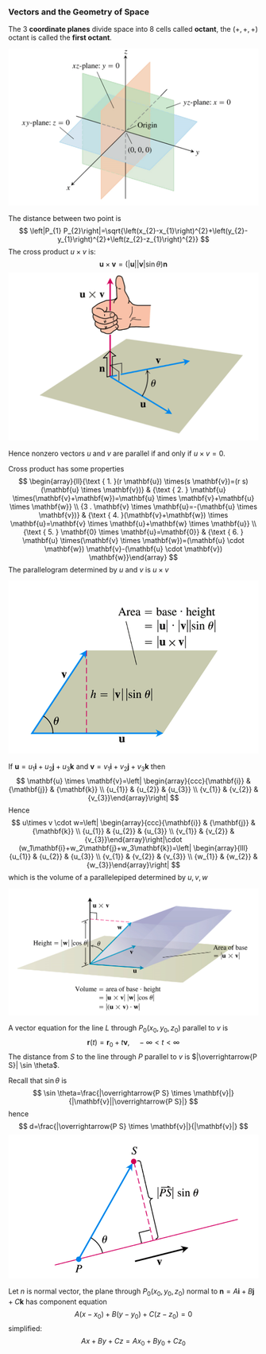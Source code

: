 ### Vectors and the Geometry of Space

The 3 **coordinate planes** divide space into 8 cells called **octant**, the $(+,+,+)$ octant is called the **first octant**.

![1555228627252](assets/1555228627252.png)

The distance between two point is 
$$
\left|P_{1} P_{2}\right|=\sqrt{\left(x_{2}-x_{1}\right)^{2}+\left(y_{2}-y_{1}\right)^{2}+\left(z_{2}-z_{1}\right)^{2}}
$$
The cross product $u\times v$ is:
$$
\mathbf{u} \times \mathbf{v}=(|\mathbf{u}||\mathbf{v}| \sin \theta) \mathbf{n}
$$
![1555228987738](assets/1555228987738.png)

Hence nonzero vectors $u$ and $v$ are parallel if and only if $u \times v=0$.



Cross product has some properties
$$
\begin{array}{ll}{\text { 1. }(r \mathbf{u}) \times(s \mathbf{v})=(r s)(\mathbf{u} \times \mathbf{v})} & {\text { 2. } \mathbf{u} \times(\mathbf{v}+\mathbf{w})=\mathbf{u} \times \mathbf{v}+\mathbf{u} \times \mathbf{w}} \\ {3 . \mathbf{v} \times \mathbf{u}=-(\mathbf{u} \times \mathbf{v})} & {\text { 4. }(\mathbf{v}+\mathbf{w}) \times \mathbf{u}=\mathbf{v} \times \mathbf{u}+\mathbf{w} \times \mathbf{u}} \\ {\text { 5. } \mathbf{0} \times \mathbf{u}=\mathbf{0}} & {\text { 6. } \mathbf{u} \times(\mathbf{v} \times \mathbf{w})=(\mathbf{u} \cdot \mathbf{w}) \mathbf{v}-(\mathbf{u} \cdot \mathbf{v}) \mathbf{w}}\end{array}
$$
The parallelogram determined by $u$ and $v$ is $u \times v​$

![1555229407913](assets/1555229407913.png)

If $\mathbf{u}=u_{1} \mathbf{i}+u_{2} \mathbf{j}+u_{3} \mathbf{k}$ and $\mathbf{v}=v_{1} \mathbf{i}+v_{2} \mathbf{j}+v_{3} \mathbf{k}$ then
$$
\mathbf{u} \times \mathbf{v}=\left| \begin{array}{ccc}{\mathbf{i}} & {\mathbf{j}} & {\mathbf{k}} \\ {u_{1}} & {u_{2}} & {u_{3}} \\ {v_{1}} & {v_{2}} & {v_{3}}\end{array}\right|
$$
Hence
$$
u\times v \cdot w=\left| \begin{array}{ccc}{\mathbf{i}} & {\mathbf{j}} & {\mathbf{k}} \\ {u_{1}} & {u_{2}} & {u_{3}} \\ {v_{1}} & {v_{2}} & {v_{3}}\end{array}\right|\cdot (w_1\mathbf{i}+w_2\mathbf{j}+w_3\mathbf{k})=\left| \begin{array}{lll}{u_{1}} & {u_{2}} & {u_{3}} \\ {v_{1}} & {v_{2}} & {v_{3}} \\ {w_{1}} & {w_{2}} & {w_{3}}\end{array}\right|
$$
which is the volume of a parallelepiped determined by $u,v,w​$

![1555230933438](assets/1555230933438.png)

A vector equation for the line $L$ through $P_{0}\left(x_{0}, y_{0}, z_{0}\right)$ parallel to $v$ is
$$
\mathbf{r}(t)=\mathbf{r}_{0}+t \mathbf{v}, \quad-\infty<t<\infty
$$
The distance from $S​$ to the line through $P​$ parallel to $v​$ is $|\overrightarrow{P S}| \sin \theta​$.

Recall that $\sin \theta​$ is
$$
\sin \theta=\frac{|\overrightarrow{P S} \times \mathbf{v}|}{|\mathbf{v}||\overrightarrow{P S}|}
$$
hence
$$
d=\frac{|\overrightarrow{P S} \times \mathbf{v}|}{|\mathbf{v}|}
$$
![1555241706172](assets/1555241706172.png)

Let $n$ is normal vector, the plane through $P_{0}\left(x_{0}, y_{0}, z_{0}\right)$ normal to $\mathbf{n}=A \mathbf{i}+B \mathbf{j}+C \mathbf{k}$ has component equation
$$
A\left(x-x_{0}\right)+B\left(y-y_{0}\right)+C\left(z-z_{0}\right)=0
$$
simplified:
$$
A x+B y+C z=A x_{0}+B y_{0}+C z_{0}
$$
 